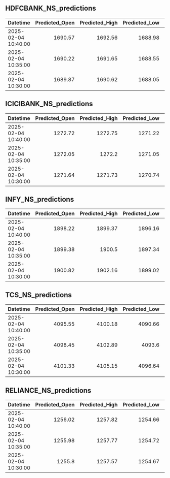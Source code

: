 ## HDFCBANK_NS_predictions
| Datetime            |   Predicted_Open |   Predicted_High |   Predicted_Low |   Predicted_Close |   Predicted_Volume |
|:--------------------|-----------------:|-----------------:|----------------:|------------------:|-------------------:|
| 2025-02-04 10:40:00 |          1690.57 |          1692.56 |         1688.98 |           1691.67 |            86990.6 |
| 2025-02-04 10:35:00 |          1690.22 |          1691.65 |         1688.55 |           1691.01 |            90453.6 |
| 2025-02-04 10:30:00 |          1689.87 |          1690.62 |         1688.05 |           1690.29 |            95514.2 |

## ICICIBANK_NS_predictions
| Datetime            |   Predicted_Open |   Predicted_High |   Predicted_Low |   Predicted_Close |   Predicted_Volume |
|:--------------------|-----------------:|-----------------:|----------------:|------------------:|-------------------:|
| 2025-02-04 10:40:00 |          1272.72 |          1272.75 |         1271.22 |           1273.48 |            83025.5 |
| 2025-02-04 10:35:00 |          1272.05 |          1272.2  |         1271.05 |           1273.32 |            77753.3 |
| 2025-02-04 10:30:00 |          1271.64 |          1271.73 |         1270.74 |           1273.19 |            76333.3 |

## INFY_NS_predictions
| Datetime            |   Predicted_Open |   Predicted_High |   Predicted_Low |   Predicted_Close |   Predicted_Volume |
|:--------------------|-----------------:|-----------------:|----------------:|------------------:|-------------------:|
| 2025-02-04 10:40:00 |          1898.22 |          1899.37 |         1896.16 |           1897.03 |            43810   |
| 2025-02-04 10:35:00 |          1899.38 |          1900.5  |         1897.34 |           1898.35 |            45588.4 |
| 2025-02-04 10:30:00 |          1900.82 |          1902.16 |         1899.02 |           1900.16 |            48510.7 |

## TCS_NS_predictions
| Datetime            |   Predicted_Open |   Predicted_High |   Predicted_Low |   Predicted_Close |   Predicted_Volume |
|:--------------------|-----------------:|-----------------:|----------------:|------------------:|-------------------:|
| 2025-02-04 10:40:00 |          4095.55 |          4100.18 |         4090.66 |           4094.51 |            16257.6 |
| 2025-02-04 10:35:00 |          4098.45 |          4102.89 |         4093.6  |           4097.46 |            16197.6 |
| 2025-02-04 10:30:00 |          4101.33 |          4105.15 |         4096.64 |           4100.79 |            15367.2 |

## RELIANCE_NS_predictions
| Datetime            |   Predicted_Open |   Predicted_High |   Predicted_Low |   Predicted_Close |   Predicted_Volume |
|:--------------------|-----------------:|-----------------:|----------------:|------------------:|-------------------:|
| 2025-02-04 10:40:00 |          1256.02 |          1257.82 |         1254.66 |           1255.9  |              93664 |
| 2025-02-04 10:35:00 |          1255.98 |          1257.77 |         1254.72 |           1255.99 |             100637 |
| 2025-02-04 10:30:00 |          1255.8  |          1257.57 |         1254.67 |           1255.94 |             109003 |

